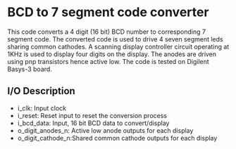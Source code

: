 # BCD to 7 segment code converter
This code converts a 4 digit (16 bit) BCD number to corresponding 7 segment code. The converted code is used to drive 4 seven segment leds sharing common cathodes.
A scanning display controller circuit operating at 1KHz is used to display four digits on the display. The anodes are driven using pnp transistors hence active low.
The code is tested on Digilent Basys-3 board.
## I/O Description
- i_clk: 			Input clock
- i_reset: 			Reset input to reset the conversion process
- i_bcd_data: 		Input, 16 bit BCD data to convert/display
- o_digit_anodes_n:	Active low anode outputs for each display
- o_digit_cathode_n:Shared common cathode outputs for each display
